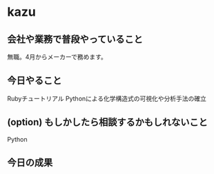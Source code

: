 # kazu

## 会社や業務で普段やっていること
無職。4月からメーカーで務めます。

## 今日やること
Rubyチュートリアル
Pythonによる化学構造式の可視化や分析手法の確立

## (option) もしかしたら相談するかもしれないこと
Python

## 今日の成果

